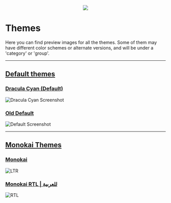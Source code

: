 
<p align="center">
  <a href="https://tcno.co/">
    <img src="https://raw.githubusercontent.com/TcNobo/TcNo-Acc-Switcher-Themes/master/other/img/Themes_Banner.png"></a>
</p>

# Themes

Here you can find preview images for all the themes. Some of them may have different color schemes or alternate versions, and will be under a 'category' or 'group'. 

---

## [Default themes](Themes/Default_Themes)

### [Dracula Cyan (Default)](Themes/Default_Themes/Dracula_Cyan)

![Dracula Cyan Screenshot](Themes/Default_Themes/Dracula_Cyan/Switcher.png)

### [Old Default](Themes/Default_Themes/Old_Default)

![Default Screenshot](Themes/Default_Themes/Old_Default/Switcher.png)

---

## [Monokai Themes](Themes/Monokai_Themes)
### [Monokai](Themes/Monokai_Themes/Monokai)

![LTR](https://i.imgur.com/1nM5ESe.png)

### [Monokai RTL | للعربية](Themes/Monokai_Themes/Monokai_(Right_To_Left))

![RTL](https://i.imgur.com/9zQi4MU.png)
